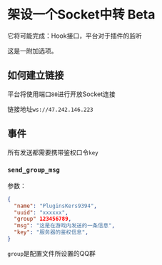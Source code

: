 # 架设一个Socket中转 Beta

它将可能完成：Hook接口，平台对于插件的监听

这是一附加选项。

## 如何建立链接

平台将使用端口`80`进行开放Socket连接

链接地址`ws://47.242.146.223`

## 事件 ##

所有发送都需要携带鉴权口令`key`

### `send_group_msg` ###

参数：

```json
{
  "name": "PluginsKers9394",
  "uuid": "xxxxxx",
  "group" 123456789,
  "msg": "这是在游戏内发送的一条信息",
  "key": "服务器的鉴权信息",
}
```

`group`是配置文件所设置的QQ群
